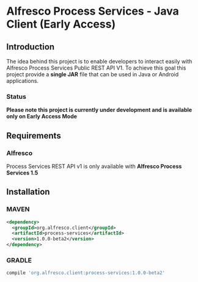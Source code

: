 # Alfresco Process Services - Java Client (Early Access)

## Introduction
The idea behind this project is to enable developers to interact easily with Alfresco Process Services Public REST API V1.
To achieve this goal this project provide a **single JAR** file that can be used in Java or Android applications.

### Status
**Please note this project is currently under development and is available only on Early Access Mode**

## Requirements

### Alfresco
Process Services REST API v1 is only available with **Alfresco Process Services 1.5**

## Installation

### MAVEN

```xml
<dependency>
  <groupId>org.alfresco.client</groupId>
  <artifactId>process-services</artifactId>
  <version>1.0.0-beta2</version>
</dependency>
```

### GRADLE
```gradle
compile 'org.alfresco.client:process-services:1.0.0-beta2'
```

